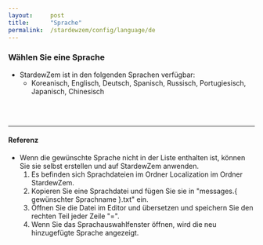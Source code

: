 ```yaml
---
layout:     post
title:      "Sprache"
permalink:  /stardewzem/config/language/de
---
```


### **Wählen Sie eine Sprache**

* StardewZem ist in den folgenden Sprachen verfügbar:
  * Koreanisch, Englisch, Deutsch, Spanisch, Russisch, Portugiesisch, Japanisch, Chinesisch

<br/>
<br/>

---
#### **Referenz**
  
* Wenn die gewünschte Sprache nicht in der Liste enthalten ist, können Sie sie selbst erstellen und auf StardewZem anwenden.
  1. Es befinden sich Sprachdateien im Ordner Localization im Ordner StardewZem.
  2. Kopieren Sie eine Sprachdatei und fügen Sie sie in "messages.{ gewünschter Sprachname }.txt" ein.
  3. Öffnen Sie die Datei im Editor und übersetzen und speichern Sie den rechten Teil jeder Zeile "=".
  4. Wenn Sie das Sprachauswahlfenster öffnen, wird die neu hinzugefügte Sprache angezeigt.

<br/>
<br/>
